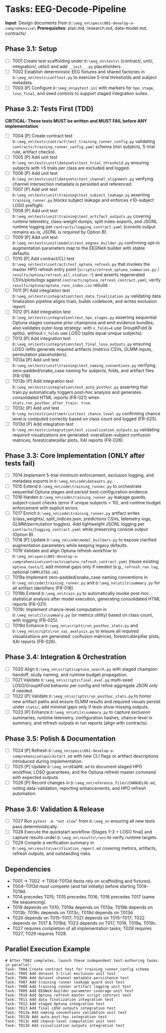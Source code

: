 # Tasks: EEG-Decode-Pipeline

**Input**: Design documents from `D:\eeg_nn\specs\001-develop-a-comprehensive\`
**Prerequisites**: plan.md, research.md, data-model.md, contracts/

## Phase 3.1: Setup
- [ ] T001 Create test scaffolding under `D:\eeg_nn\tests\` (contract/, unit/, integration/, utils/) and add `__init__.py` placeholders.
- [ ] T002 Establish deterministic EEG fixtures and shared factories in `D:\eeg_nn\tests\conftest.py` to exercise 5-trial thresholds and subject metadata.
- [ ] T003 [P] Configure `D:\eeg_nn\pytest.ini` with markers for `hpo_stage`, `loso_final`, and seed controls to support staged integration suites.

## Phase 3.2: Tests First (TDD)
**CRITICAL: These tests MUST be written and MUST FAIL before ANY implementation**
- [ ] T004 [P] Create contract test `D:\eeg_nn\tests\contract\test_training_runner_config.py` validating `contracts/training_runner_config.yaml` schema (min subjects, 5-trial rule, artifact checks).
- [ ] T005 [P] Add unit test `D:\eeg_nn\tests\unit\datasets\test_trial_threshold.py` ensuring subjects with <5 trials per class are excluded and logged.
- [ ] T006 [P] Add unit test `D:\eeg_nn\tests\unit\datasets\test_channel_alignment.py` verifying channel intersection metadata is persisted and referenced.
- [ ] T007 [P] Add unit test `D:\eeg_nn\tests\unit\training\test_subject_leakage.py` asserting `training_runner.py` blocks subject leakage and enforces ≥10-subject LOSO preflight.
- [ ] T008 [P] Add unit test `D:\eeg_nn\tests\unit\training\test_artifact_outputs.py` covering runtime telemetry, class-weight dumps, split index exports, and JSONL runtime logging per `contracts/logging_contract.yaml` (console output remains as-is; JSONL is required by Option B).
- [ ] T009 [P] Add unit test `D:\eeg_nn\tests\unit\models\test_eegnex_builder.py` confirming opt-in augmentation parameters map to the EEGNeX builder with stable defaults.
- [ ] T010 [P] Add contract/CLI test `D:\eeg_nn\tests\contract\test_optuna_refresh.py` that invokes the master HPO refresh entry point (`scripts/refresh_optuna_summaries.py` / `results/optuna/refresh_all_studies.*`) and asserts regenerated CSVs/plots/logs against `contracts/optuna_refresh_contract.yaml`; verify `results/optuna/optuna_runs_index.csv` rebuild.
- [ ] T011 [P] Add integration test `D:\eeg_nn\tests\integration\test_data_finalization.py` validating data finalization pipeline aligns trials, builds codebook, and writes exclusion report.
- [ ] T012 [P] Add integration test `D:\eeg_nn\tests\integration\test_hpo_stages.py` asserting sequential Optuna stages consume prior champions and emit evidence bundles; also validates outer-loop strategy: with `n_folds=k` use GroupKFold (k splits), without `n_folds` use LOSO (splits equal unique subjects).
- [ ] T013 [P] Add integration test `D:\eeg_nn\tests\integration\test_final_loso_outputs.py` ensuring LOSO refits generate required artifacts (metrics CSVs, GLMM inputs, permutation placeholders).
- [ ] T013a [P] Add unit test `D:\eeg_nn\tests\unit\training\test_naming_conventions.py` verifying zero-padded/snake_case naming for subjects, folds, and artifact files (FR-018).
- [ ] T013b [P] Add integration test `D:\eeg_nn\tests\integration\test_auto_posthoc.py` asserting that train.py automatically triggers post-hoc analysis and generates consolidated HTML reports (FR-021) when `stats.run_posthoc_after_train: true`.
- [ ] T013c [P] Add unit test `D:\eeg_nn\tests\unit\metrics\test_chance_level.py` confirming chance level is computed correctly based on class count and logged (FR-025).
- [ ] T013d [P] Add integration test `D:\eeg_nn\tests\integration\test_visualization_outputs.py` validating required visualizations are generated: overall/per-subject confusion matrices, forest/caterpillar plots, XAI reports (FR-026).

## Phase 3.3: Core Implementation (ONLY after tests fail)
- [ ] T014 Implement 5-trial minimum enforcement, exclusion logging, and metadata exports in `D:\eeg_nn\code\datasets.py`.
- [ ] T015 Extend `D:\eeg_nn\code\training_runner.py` to orchestrate sequential Optuna stages and persist best-configuration evidence.
- [ ] T016 Harden `D:\eeg_nn\code\training_runner.py` leakage guards, subject-count checks (error if unique subjects < 10), and runtime budget enforcement with explicit errors.
- [ ] T017 Enrich `D:\eeg_nn\code\training_runner.py` artifact writes (class_weights/, split_indices.json, predictions CSVs, telemetry logs, GLMM/permutation toggles). Add lightweight JSONL logging per `contracts/logging_contract.yaml` while preserving console output (Option B).
- [ ] T018 [P] Update `D:\eeg_nn\code\model_builders.py` to expose clarified augmentation parameters while keeping legacy defaults.
- [ ] T019 Validate and align Optuna refresh workflow to `D:\eeg_nn\specs\001-develop-a-comprehensive\contracts\optuna_refresh_contract.yaml` (reuse existing `optuna_tools/`); add minimal gaps only if needed (e.g., `refresh_run.log`, optional `COMPLETED.ok`).
- [ ] T019a Implement zero-padded/snake_case naming conventions in `D:\eeg_nn\code\training_runner.py` and `D:\eeg_nn\utils\summary.py` for all artifact identifiers (FR-018).
- [ ] T019b Extend `D:\eeg_nn\train.py` to automatically invoke post-hoc statistical analysis after model execution, generating consolidated HTML reports (FR-021).
- [ ] T019c Implement chance-level computation in `D:\eeg_nn\utils\summary.py` (or metrics utility) based on class count, with logging (FR-025).
- [ ] T019d Enhance `D:\eeg_nn\scripts\run_posthoc_stats.py` and `D:\eeg_nn\scripts\run_xai_analysis.py` to ensure all required visualizations are generated: confusion matrices, forest/caterpillar plots, XAI reports (FR-026).

## Phase 3.4: Integration & Orchestration
- [ ] T020 Align `D:\eeg_nn\scripts\optuna_search.py` with staged champion handoff, study naming, and runtime budget propagation.
- [ ] T021 Validate `D:\eeg_nn\scripts\final_eval.py` multi-seed LOSO/GroupKFold behavior per config and refine aggregate JSON only if needed.
- [ ] T022 [P] Validate `D:\eeg_nn\scripts\run_posthoc_stats.py` to honor new artifact paths and ensure GLMM results and required visuals persist under `stats/`; add minimal gaps only if tests show missing outputs.
- [ ] T023 [P] Enhance `D:\eeg_nn\utils\summary.py` to capture exclusion summaries, runtime telemetry, configuration hashes, chance-level in summary, and refresh outputs in run reports (align with contracts).

## Phase 3.5: Polish & Documentation
- [ ] T024 [P] Refresh `D:\eeg_nn\specs\001-develop-a-comprehensive\quickstart.md` with new CLI flags or artifact descriptions introduced during implementation.
- [ ] T025 [P] Update `D:\eeg_nn\README.md` to document staged HPO workflow, LOSO guarantees, and the Optuna refresh master command with expected outputs.
- [ ] T026 [P] Record changes in `D:\eeg_nn\reference_files\CHANGELOG.md`, noting data-validation, reporting enhancements, and HPO refresh automation.

## Phase 3.6: Validation & Release
- [ ] T027 Run `pytest -m "not slow"` from `D:\eeg_nn` ensuring all new tests pass deterministically.
- [ ] T028 Execute the quickstart workflow (Stages 1–3 + LOSO final) and capture results under `D:\eeg_nn\results\runs` to verify runtime targets.
- [ ] T029 Compile a verification summary in `D:\eeg_nn\results\verification_report.md` covering metrics, artifacts, refresh outputs, and outstanding risks.

## Dependencies
- T001 → T002 → T004–T013d (tests rely on scaffolding and fixtures).
- T004–T013d must complete (and fail initially) before starting T014–T019d.
- T014 precedes T015; T015 precedes T016; T016 precedes T017 (same file sequencing).
- T019 depends on T010; T019a depends on T013a; T019b depends on T013b; T019c depends on T013c; T019d depends on T013d.
- T020 depends on T015–T017; T021 depends on T015–T017; T022 depends on T017 & T019d; T023 depends on T017, T019, T019a, T019c.
- T027 requires completion of all implementation tasks; T028 requires T027; T029 requires T028.

## Parallel Execution Example
```
# After T002 completes, launch these independent test-authoring tasks in parallel:
Task: T004 Create contract test for training_runner_config schema
Task: T005 Add dataset 5-trial exclusion unit test
Task: T006 Add dataset channel metadata persistence test
Task: T007 Add training runner leakage guard unit test
Task: T008 Add training runner artifact logging unit test
Task: T009 Add EEGNeX builder parameter coverage unit test
Task: T010 Add Optuna refresh master script contract test
Task: T011 Add data finalization integration test
Task: T012 Add staged Optuna integration test
Task: T013 Add final LOSO outputs integration test
Task: T013a Add naming conventions validation unit test
Task: T013b Add auto post-hoc integration test
Task: T013c Add chance-level computation unit test
Task: T013d Add visualization outputs integration test
```
